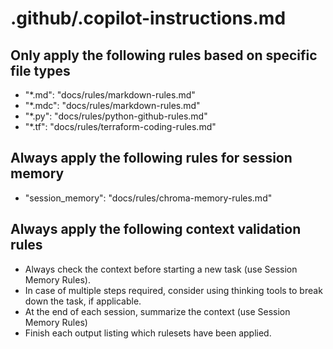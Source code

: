 # .github/.copilot-instructions.md

## Only apply the following rules based on specific file types

- "*.md": "docs/rules/markdown-rules.md"
- "*.mdc": "docs/rules/markdown-rules.md"
- "*.py": "docs/rules/python-github-rules.md"
- "*.tf": "docs/rules/terraform-coding-rules.md"

## Always apply the following rules for session memory

- "session_memory": "docs/rules/chroma-memory-rules.md"

## Always apply the following context validation rules

- Always check the context before starting a new task (use Session Memory Rules).
- In case of multiple steps required, consider using thinking tools to break down the task, if applicable.
- At the end of each session, summarize the context (use Session Memory Rules)
- Finish each output listing which rulesets have been applied.
